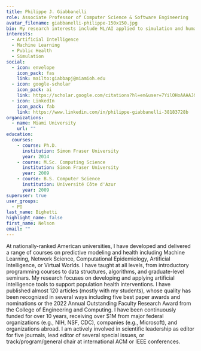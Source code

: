 ```yaml
---
title: Philippe J. Giabbanelli
role: Associate Professor of Computer Science & Software Engineering
avatar_filename: giabbanelli-philippe-150x150.jpg
bio: My research interests include ML/AI applied to simulation and human health.
interests:
  - Artificial Intelligence
  - Machine Learning
  - Public Health
  - Simulation
social:
  - icon: envelope
    icon_pack: fas
    link: mailto:giabbapj@miamioh.edu
  - icon: google-scholar
    icon_pack: ai
    link: https://scholar.google.com/citations?hl=en&user=7YilOHoAAAAJ&view_op=list_works&sortby=pubdate
  - icon: LinkedIn
    icon_pack: fab
    link: https://www.linkedin.com/in/philippe-giabbanelli-38183728b
organizations:
  - name: Miami University
    url: ""
education:
  courses:
    - course: Ph.D.
      institution: Simon Fraser University
      year: 2014
    - course: M.Sc. Computing Science
      institution: Simon Fraser University
      year: 2009
    - course: B.S. Computer Science
      institution: Université Côte d'Azur
      year: 2009
superuser: true
user_groups:
  - PI
last_name: Bighetti
highlight_name: false
first_name: Nelson
email: ""
---
```

At nationally-ranked American universities, I have developed and delivered a range of courses on predictive modeling and health including Machine Learning, Network Science, Computational Epidemiology, Artificial Intelligence, or Virtual Worlds. I have taught at all levels, from introductory programming courses to data structures, algorithms, and graduate-level seminars. My research focuses on developing and applying artificial intelligence tools to support population health interventions. I have published almost 120 articles (mostly with my students), whose quality has been recognized in several ways including five best paper awards and nominations or the 2022 Annual Outstanding Faculty Research Award from the College of Engineering and Computing. I have been continuously funded for over 10 years, receiving over $1M from major federal organizations (e.g., NIH, NSF, CDC), companies (e.g., Microsoft), and organizations abroad. I am actively involved in scientific leadership as editor for five journals, lead editor of several special issues, or track/program/general chair at international ACM or IEEE conferences.